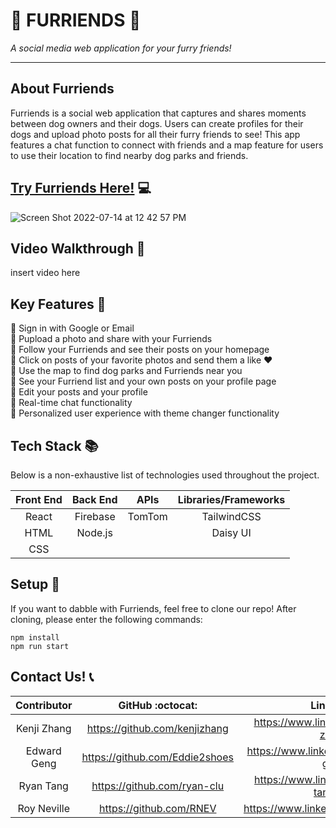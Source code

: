 # :dog: FURRIENDS :dog:
<em>A social media web application for your furry friends!</em>

---
## About Furriends
Furriends is a social web application that captures and shares moments between dog owners and their dogs. Users can create profiles for their dogs and upload photo posts for all their furry friends to see! This app features a chat function to connect with friends and a map feature for users to use their location to find nearby dog parks and friends.

## [Try Furriends Here!](https://furriends-32ebf.web.app) :computer:

![Screen Shot 2022-07-14 at 12 42 57 PM](https://user-images.githubusercontent.com/99780324/179034760-51d2dda8-5eb0-4afb-8aee-2d01e65b8d5d.png)

## Video Walkthrough :movie_camera:
insert video here

## Key Features :key:
:balloon: Sign in with Google or Email<br/>
:balloon: Pupload a photo and share with your Furriends<br/>
:balloon: Follow your Furriends and see their posts on your homepage<br/>
:balloon: Click on posts of your favorite photos and send them a like :heart:<br/>
:balloon: Use the map to find dog parks and Furriends near you<br/>
:balloon: See your Furriend list and your own posts on your profile page<br/>
:balloon: Edit your posts and your profile<br/>
:balloon: Real-time chat functionality<br/>
:balloon: Personalized user experience with theme changer functionality<br/>

## Tech Stack :books:
Below is a non-exhaustive list of technologies used throughout the project.

Front End | Back End | APIs    | Libraries/Frameworks
:-------: | :------: | :-----: | :------------------: 
React     | Firebase | TomTom  | TailwindCSS
HTML      | Node.js  |         | Daisy UI
CSS       |          |         | 

## Setup :rocket:
If you want to dabble with Furriends, feel free to clone our repo! After cloning, please enter the following commands:
```
npm install
npm run start
```

## Contact Us! :telephone_receiver:

Contributor | GitHub :octocat: | LinkedIn :link: | Email :email:
:---: | :---: | :---: | :---: 
Kenji Zhang | https://github.com/kenjizhang | https://www.linkedin.com/in/kenji-zhang/ | kenjizhang.1@gmail.com
Edward Geng | https://github.com/Eddie2shoes | https://www.linkedin.com/in/edward-geng/ | egeng01@gmail.com
Ryan Tang | https://github.com/ryan-clu | https://www.linkedin.com/in/ryan-tang-clu/ | ryan.tang.clu@gmail.com
Roy Neville | https://github.com/RNEV | https://www.linkedin.com/in/royneville/ | RoyNeville20@gmail.com
